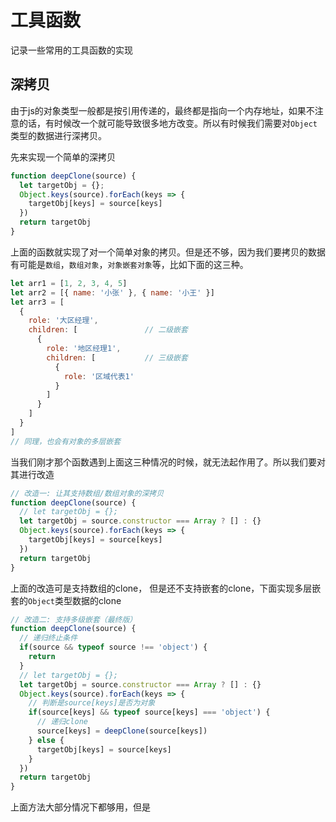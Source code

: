# 工具函数
记录一些常用的工具函数的实现

## 深拷贝
由于js的对象类型一般都是按引用传递的，最终都是指向一个内存地址，如果不注意的话，有时候改一个就可能导致很多地方改变。所以有时候我们需要对`Object`类型的数据进行深拷贝。

<!-- ### 方法一
JSON.parse(JSON.stringify(obj))。<br />
原理：先将对象转为字符串，在通过JSON.parse重新建立一个对象。<br />
上面这种方式一般开发中用够了，但是数据中如果存在下面几种情况，就不能用这种方法了：
```js
// 问题一：不能复制function，正则，Symbol， undefined
let obj = { 
  reg: /^abc$/,
  fn: function() {
    console.log('hello world')
  },
  name: '隔壁老王'
}
console.log(JSON.parse(JSON.stringify(obj)))    // { reg: {}, name: '隔壁老王' }
``` -->

先来实现一个简单的深拷贝
```js
function deepClone(source) {
  let targetObj = {};
  Object.keys(source).forEach(keys => {
    targetObj[keys] = source[keys]
  })
  return targetObj
}
```
上面的函数就实现了对一个简单对象的拷贝。但是还不够，因为我们要拷贝的数据有可能是`数组`，`数组对象`，`对象嵌套对象`等，比如下面的这三种。

```js
let arr1 = [1, 2, 3, 4, 5]
let arr2 = [{ name: '小张' }, { name: '小王' }]
let arr3 = [
  { 
    role: '大区经理',
    children: [               // 二级嵌套
      {
        role: '地区经理1',
        children: [           // 三级嵌套
          {
            role: '区域代表1'
          }
        ]
      }
    ]
  }
]
// 同理，也会有对象的多层嵌套
```
当我们刚才那个函数遇到上面这三种情况的时候，就无法起作用了。所以我们要对其进行改造


```js
// 改造一: 让其支持数组/数组对象的深拷贝
function deepClone(source) {
  // let targetObj = {};
  let targetObj = source.constructor === Array ? [] : {}
  Object.keys(source).forEach(keys => {
    targetObj[keys] = source[keys]
  })
  return targetObj
}
```
上面的改造可是支持数组的clone， 但是还不支持嵌套的clone，下面实现多层嵌套的`Object`类型数据的clone
```js
// 改造二: 支持多级嵌套（最终版）
function deepClone(source) {
  // 递归终止条件
  if(source && typeof source !== 'object') {
    return
  }
  // let targetObj = {};
  let targetObj = source.constructor === Array ? [] : {}
  Object.keys(source).forEach(keys => {
    // 判断是source[keys]是否为对象
    if(source[keys] && typeof source[keys] === 'object') {
      // 递归clone
      source[keys] = deepClone(source[keys])
    } else {
      targetObj[keys] = source[keys]
    }
  })
  return targetObj
}
```
上面方法大部分情况下都够用，但是
